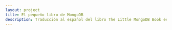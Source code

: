```yaml
---
layout: project
title: El pequeño libro de MongoDB
description: Traducción al español del libro The Little MongoDB Book escrito por Karl Seguin.
---
```

